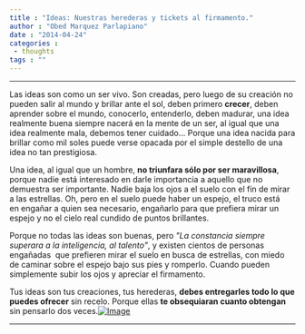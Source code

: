 ```yaml
---
title : "Ideas: Nuestras herederas y tickets al firmamento."
author : "Obed Marquez Parlapiano"
date : "2014-04-24"
categories : 
 - thoughts
tags : ""
---
```


* * *

Las ideas son como un ser vivo. Son creadas, pero luego de su creación no pueden salir al mundo y brillar ante el sol, deben primero **crecer**, deben aprender sobre el mundo, conocerlo, entenderlo, deben madurar, una idea realmente buena siempre nacerá en la mente de un ser, al igual que una idea realmente mala, debemos tener cuidado... Porque una idea nacida para brillar como mil soles puede verse opacada por el simple destello de una idea no tan prestigiosa.

Una idea, al igual que un hombre, **no triunfara sólo por ser maravillosa**, porque nadie está interesado en darle importancia a aquello que no demuestra ser importante. Nadie baja los ojos a el suelo con el fin de mirar a las estrellas. Oh, pero en el suelo puede haber un espejo, el truco está en engañar a quien sea necesario, engañarlo para que prefiera mirar un espejo y no el cielo real cundido de puntos brillantes.

Porque no todas las ideas son buenas, pero _"La constancia siempre superara a la inteligencia, al talento"_, y existen cientos de personas engañadas  que prefieren mirar el suelo en busca de estrellas, con miedo de caminar sobre el espejo bajo sus pies y romperlo. Cuando pueden simplemente subir los ojos y apreciar el firmamento.

Tus ideas son tus creaciones, tus herederas, **debes entregarles todo lo que puedes ofrecer** sin recelo. Porque ellas **te obsequiaran cuanto obtengan** sin pensarlo dos veces.[![Image](https://obedparla.com/wp-content/uploads/2014/04/bright-light.jpg?w=640)](https://obedparla.com/wp-content/uploads/2014/04/bright-light.jpg)

* * *
